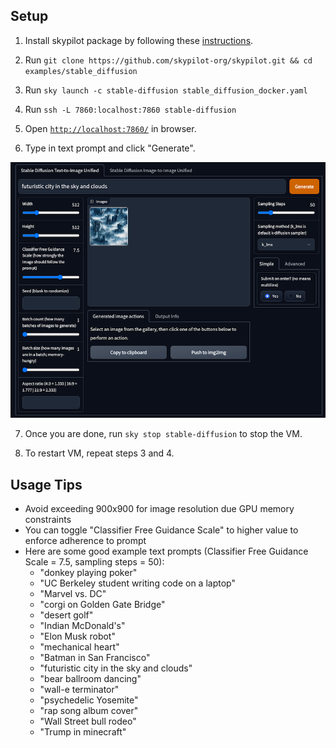 ## Setup

1. Install skypilot package by following these [instructions](https://skypilot.readthedocs.io/en/latest/getting-started/installation.html).

2. Run `git clone https://github.com/skypilot-org/skypilot.git && cd examples/stable_diffusion`

3. Run `sky launch -c stable-diffusion stable_diffusion_docker.yaml` 

4. Run `ssh -L 7860:localhost:7860 stable-diffusion`

5. Open [`http://localhost:7860/`](http://localhost:7860/) in browser.

6. Type in text prompt and click "Generate".

![Stable Diffusion Web Tool UI](assets/stable_diffusion_ui.png)

7. Once you are done, run `sky stop stable-diffusion` to stop the VM.

8. To restart VM, repeat steps 3 and 4.


## Usage Tips
 - Avoid exceeding 900x900 for image resolution due GPU memory constraints
 - You can toggle "Classifier Free Guidance Scale" to higher value to enforce adherence to prompt
 - Here are some good example text prompts (Classifier Free Guidance Scale = 7.5, sampling steps = 50):
   - "donkey playing poker"
   - "UC Berkeley student writing code on a laptop"
   - "Marvel vs. DC"
   - "corgi on Golden Gate Bridge"
   - "desert golf"
   - "Indian McDonald's"
   - "Elon Musk robot"
   - "mechanical heart"
   - "Batman in San Francisco"
   - "futuristic city in the sky and clouds"
   - "bear ballroom dancing"
   - "wall-e terminator"
   - "psychedelic Yosemite"
   - "rap song album cover"
   - "Wall Street bull rodeo"
   - "Trump in minecraft"
   
